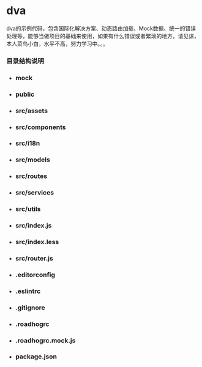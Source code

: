 # dva
dva的示例代码，包含国际化解决方案、动态路由加载、Mock数据、统一的错误处理等，能够当做项目的基础来使用，如果有什么错误或者繁琐的地方，请见谅，本人菜鸟小白，水平不高，努力学习中。。。
 
### 目录结构说明
  - ### mock
  - ### public
  - ### src/assets
  - ### src/components
  - ### src/i18n
  - ### src/models
  - ### src/routes
  - ### src/services
  - ### src/utils
  - ### src/index.js
  - ### src/index.less
  - ### src/router.js
  - ### .editorconfig
  - ### .eslintrc
  - ### .gitignore
  - ### .roadhogrc
  - ### .roadhogrc.mock.js
  - ### package.json
